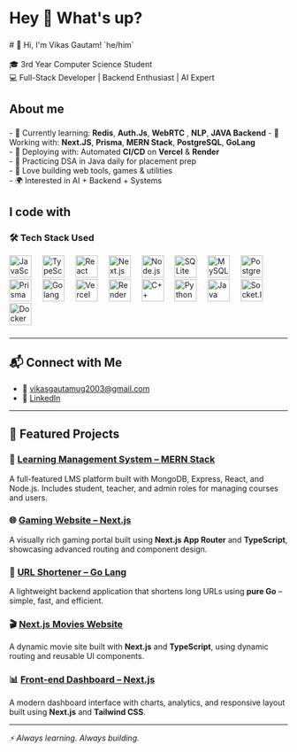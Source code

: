 <h1 align="left">Hey 👋 What's up?</h1>

###

<p align="left"># 👋 Hi, I'm Vikas Gautam! `he/him`<br><br>🎓 3rd Year Computer Science Student  <br>💻 Full-Stack Developer | Backend Enthusiast | AI Expert</p>

###

<h2 align="left">About me</h2>

###

<p align="left">
- 🌱 Currently learning: <strong>Redis</strong>, <strong>Auth.Js</strong>, <strong>WebRTC</strong> , <strong>NLP</strong>, <strong>JAVA Backend</strong>
- 💼 Working with: <strong>Next.JS</strong>, <strong>Prisma</strong>, <strong>MERN Stack</strong>, <strong>PostgreSQL</strong>, <strong>GoLang</strong><br>
- 🚀 Deploying with: Automated <strong>CI/CD</strong> on <strong>Vercel</strong> & <strong>Render</strong><br>
- 🧰 Practicing DSA in Java daily for placement prep<br>
- 🧪 Love building web tools, games & utilities<br>
- 🌍 Interested in AI + Backend + Systems
</p>

###

<h2 align="left">I code with</h2>

###

<!-- Tech Stack Section (WebSockets included) -->
<h3 align="left">🛠️ Tech Stack Used</h3>
<div align="left">
<img src="https://cdn.jsdelivr.net/gh/devicons/devicon/icons/javascript/javascript-original.svg" height="40" alt="JavaScript" />
<img width="12" />
<img src="https://cdn.jsdelivr.net/gh/devicons/devicon/icons/typescript/typescript-original.svg" height="40" alt="TypeScript" />
<img width="12" />
<img src="https://cdn.jsdelivr.net/gh/devicons/devicon/icons/react/react-original.svg" height="40" alt="React" />
<img width="12" />
<img src="https://cdn.jsdelivr.net/gh/devicons/devicon/icons/nextjs/nextjs-original.svg" height="40" alt="Next.js" />
<img width="12" />
<img src="https://cdn.jsdelivr.net/gh/devicons/devicon/icons/nodejs/nodejs-original.svg" height="40" alt="Node.js" />
<img width="12" />
<img src="https://cdn.jsdelivr.net/gh/devicons/devicon/icons/sqlite/sqlite-original.svg" height="40" alt="SQLite" />
<img width="12" />
<img src="https://cdn.jsdelivr.net/gh/devicons/devicon/icons/mysql/mysql-original.svg" height="40" alt="MySQL" />
<img width="12" />
<img src="https://cdn.jsdelivr.net/gh/devicons/devicon/icons/postgresql/postgresql-original.svg" height="40" alt="PostgreSQL" />
<img width="12" />
<img src="https://cdn.simpleicons.org/prisma/2D3748" height="40" alt="Prisma" />
<img width="12" />
<img src="https://cdn.jsdelivr.net/gh/devicons/devicon/icons/go/go-original.svg" height="40" alt="Golang" />
<img width="12" />
<img src="https://skillicons.dev/icons?i=vercel" height="40" alt="Vercel" />
<img width="12" />
<img src="https://cdn.simpleicons.org/render/46E3B7" height="40" alt="Render" />
<img width="12" />
<img src="https://skillicons.dev/icons?i=cpp" height="40" alt="C++" />
<img width="12" />
<img src="https://cdn.simpleicons.org/python/3776AB" height="40" alt="Python" />
<img width="12" />
<img src="https://skillicons.dev/icons?i=java" height="40" alt="Java" />
<img width="12" />
<img src="https://cdn.simpleicons.org/socket.io/010101" height="40" alt="Socket.IO (WebSockets)" />
<img width="12" />
<img src="https://cdn.jsdelivr.net/gh/devicons/devicon/icons/docker/docker-original.svg" height="40" alt="Docker" />

</div>


###
---

## 📬 Connect with Me

- 📧 vikasgautamug2003@gmail.com  
- 💼 [LinkedIn](www.linkedin.com/in/vikas-gautam-ab5ab8278)  

---

## 🧩 Featured Projects

### 🚀 [Learning Management System – MERN Stack](https://github.com/vikasgautam2003/Learning-Management-System--MERN-STACK)
A full-featured LMS platform built with MongoDB, Express, React, and Node.js. Includes student, teacher, and admin roles for managing courses and users.

### 🌐 [Gaming Website – Next.js](https://github.com/vikasgautam2003/Gaming-Website-with-Next-Js)
A visually rich gaming portal built using **Next.js App Router** and **TypeScript**, showcasing advanced routing and component design.

### 🔗 [URL Shortener – Go Lang](https://github.com/vikasgautam2003/URL-Shortner---Go-Lang)
A lightweight backend application that shortens long URLs using **pure Go** – simple, fast, and efficient.

### 🎬 [Next.js Movies Website](https://github.com/vikasgautam2003/Next-Js-Based-Movies-website)
A dynamic movie site built with **Next.js** and **TypeScript**, using dynamic routing and reusable UI components.

### 📊 [Front-end Dashboard – Next.js](https://github.com/vikasgautam2003/Front-end-Dashboard-Using-NextJs)
A modern dashboard interface with charts, analytics, and responsive layout built using **Next.js** and **Tailwind CSS**.


---

_⚡ Always learning. Always building._
